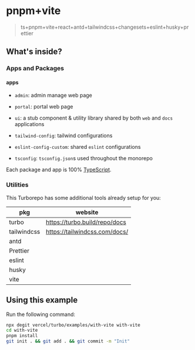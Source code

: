 # pnpm+vite

> ts+pnpm+vite+react+antd+tailwindcss+changesets+eslint+husky+prettier

## What's inside?

### Apps and Packages

#### apps
- `admin`: admin manage web page
- `portal`: portal web page


- `ui`: a stub component & utility library shared by both `web` and `docs` applications
- `tailwind-config`: tailwind configurations
- `eslint-config-custom`: shared `eslint` configurations
- `tsconfig`: `tsconfig.json`s used throughout the monorepo

Each package and app is 100% [TypeScript](https://www.typescriptlang.org/).

### Utilities

This Turborepo has some additional tools already setup for you:

| pkg | website |
|---|---|
| turbo | https://turbo.build/repo/docs |
| tailwindcss | https://tailwindcss.com/docs/ |
| antd |  |
| Prettier |  |
| eslint |  |
| husky |  |
| vite |  |



## Using this example

Run the following command:

```sh
npx degit vercel/turbo/examples/with-vite with-vite
cd with-vite
pnpm install
git init . && git add . && git commit -m "Init"
```
